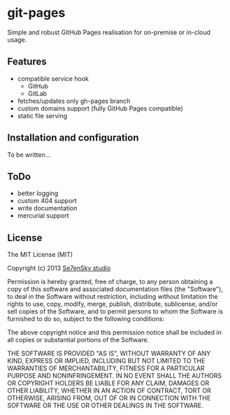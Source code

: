 git-pages
=========

Simple and robust GitHub Pages realisation for on-premise or in-cloud usage.

## Features

* compatible service hook
  * GitHub
  * GitLab
* fetches/updates only gh-pages branch
* custom domains support (fully GitHub Pages compatible)
* static file serving

## Installation and configuration
To be written...

## ToDo

* better logging
* custom 404 support
* write documentation
* mercurial support

## License
The MIT License (MIT)

Copyright (c) 2013 [Se7enSky studio](http://github.com/Se7enSky)

Permission is hereby granted, free of charge, to any person obtaining a copy of
this software and associated documentation files (the "Software"), to deal in
the Software without restriction, including without limitation the rights to
use, copy, modify, merge, publish, distribute, sublicense, and/or sell copies of
the Software, and to permit persons to whom the Software is furnished to do so,
subject to the following conditions:

The above copyright notice and this permission notice shall be included in all
copies or substantial portions of the Software.

THE SOFTWARE IS PROVIDED "AS IS", WITHOUT WARRANTY OF ANY KIND, EXPRESS OR
IMPLIED, INCLUDING BUT NOT LIMITED TO THE WARRANTIES OF MERCHANTABILITY, FITNESS
FOR A PARTICULAR PURPOSE AND NONINFRINGEMENT. IN NO EVENT SHALL THE AUTHORS OR
COPYRIGHT HOLDERS BE LIABLE FOR ANY CLAIM, DAMAGES OR OTHER LIABILITY, WHETHER
IN AN ACTION OF CONTRACT, TORT OR OTHERWISE, ARISING FROM, OUT OF OR IN
CONNECTION WITH THE SOFTWARE OR THE USE OR OTHER DEALINGS IN THE SOFTWARE.

